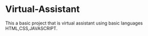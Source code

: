 # Virtual-Assistant
This a basic project that is virtual assistant using basic languages HTML,CSS,JAVASCRIPT.

